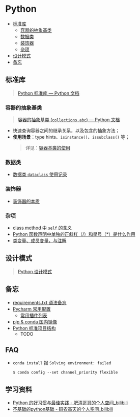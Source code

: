 Python
===
<!--info
toc_id: python
-->

<!-- TOC -->
- [标准库](#标准库)
    - [容器的抽象基类](#容器的抽象基类)
    - [数据类](#数据类)
    - [装饰器](#装饰器)
    - [杂项](#杂项)
- [设计模式](#设计模式)
- [备忘](#备忘)
<!-- TOC -->

## 标准库
> [Python 标准库 — Python 文档](https://docs.python.org/zh-cn/3/library/index.html)

### 容器的抽象基类
> [容器的抽象基类 (`collections.abc`) — Python 文档](https://docs.python.org/zh-cn/3/library/collections.abc.html#collections-abstract-base-classes)  

- 快速查询容器之间的继承关系，以及包含的抽象方法；
- **使用场景**：type hints、`isinstance()`、`issubclass()` 等；
    > 详见：[容器基类的使用](./_archives/2022/08/Python容器基类的使用.md)

### 数据类
- [数据类 `dataclass` 使用记录](./_archives/2022/09/python-dataclass使用记录.md)

### 装饰器
- [装饰器的本质](./_archives/2022/05/python装饰器的本质.md)

### 杂项
- [class method 中 `self` 的含义](./_archives/2022/06/python类方法中self的含义.md)
- [Python 函数声明中单独的正斜杠（/）和星号（*）是什么作用](./_archives/2022/07/python函数声明中单独的正斜杠和星号是什么意思.md)
- [类变量、成员变量，与注解](./_archives/2022/07/python类变量和成员变量的最佳实践)


## 设计模式
> [Python 设计模式](_archives/2022/09/设计模式.md)

## 备忘
- [requirements.txt 语法备忘](./_archives/2022/09/python-requirements语法.md)
- [Pycharm 常用配置](./_archives/2022/07/PyCharm常用配置.md)
    - [常用插件列表](./_archives/2022/07/PyCharm常用配置.md#常用插件)
- [pip & conda 国内镜像](./_archives/2022/06/python国内镜像源.md)
- [Python 标准项目结构]()
    - TODO

<!-- omit in toc -->
## FAQ

- `conda install` 报 `Solving environment: failed`
    ```shell
    $ conda config --set channel_priority flexible
    ```

<!-- omit in toc -->
## 学习资料
- [Python 的好习惯与最佳实践 - 肥清哥哥的个人空间_bilibili](https://space.bilibili.com/374243420/channel/collectiondetail?sid=422655)
- [不基础的python基础 - 码农高天的个人空间_bilibili](https://space.bilibili.com/245645656/channel/collectiondetail?sid=346060)